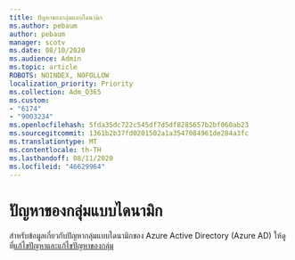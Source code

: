 ```yaml
---
title: ปัญหาของกลุ่มแบบไดนามิก
ms.author: pebaum
author: pebaum
manager: scotv
ms.date: 08/10/2020
ms.audience: Admin
ms.topic: article
ROBOTS: NOINDEX, NOFOLLOW
localization_priority: Priority
ms.collection: Adm_O365
ms.custom:
- "6174"
- "9003234"
ms.openlocfilehash: 5fda35dc722c545df7d5df8285657b2bf060ab23
ms.sourcegitcommit: 1361b2b37fd0201502a1a3547084961de284a3fc
ms.translationtype: MT
ms.contentlocale: th-TH
ms.lasthandoff: 08/11/2020
ms.locfileid: "46629964"
---
```

# <a name="dynamic-group-issues"></a>ปัญหาของกลุ่มแบบไดนามิก

สำหรับข้อมูลเกี่ยวกับปัญหากลุ่มแบบไดนามิกของ Azure Active Directory (Azure AD) ให้ดูที่[แก้ไขปัญหาและแก้ไขปัญหาของกลุ่ม](https://docs.microsoft.com/azure/active-directory/users-groups-roles/groups-troubleshooting)